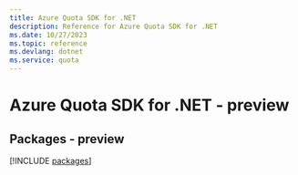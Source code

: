 ```yaml
---
title: Azure Quota SDK for .NET
description: Reference for Azure Quota SDK for .NET
ms.date: 10/27/2023
ms.topic: reference
ms.devlang: dotnet
ms.service: quota
---
```

# Azure Quota SDK for .NET - preview
## Packages - preview
[!INCLUDE [packages](quota-index.md)]